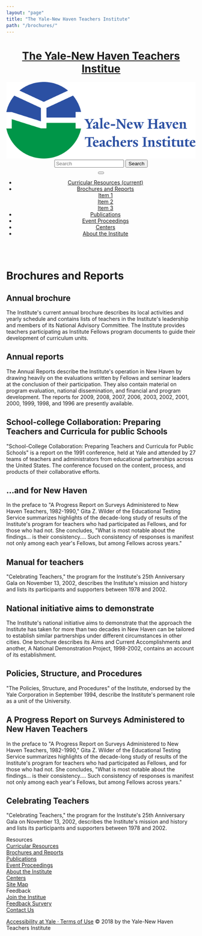 ```yaml
---
layout: "page"
title: "The Yale-New Haven Teachers Institute"
path: "/brochures/"
---
```

<main>
<!-- Required meta tags -->
<meta charset="utf-8"/>
<meta content="width=device-width, initial-scale=1, shrink-to-fit=no" name="viewport"/>
<!-- Bootstrap CSS -->
<link crossorigin="anonymous" href="https://stackpath.bootstrapcdn.com/bootstrap/4.1.3/css/bootstrap.min.css" integrity="sha384-MCw98/SFnGE8fJT3GXwEOngsV7Zt27NXFoaoApmYm81iuXoPkFOJwJ8ERdknLPMO" rel="stylesheet"/>
<!-- General CSS -->
<link href="../newStyle.css" rel="stylesheet" type="text/css"/>
<link href="../css/yale-fonts.css" rel="stylesheet" type="text/css"/>
<link crossorigin="anonymous" href="https://use.fontawesome.com/releases/v5.5.0/css/all.css" integrity="sha384-B4dIYHKNBt8Bc12p+WXckhzcICo0wtJAoU8YZTY5qE0Id1GSseTk6S+L3BlXeVIU" rel="stylesheet"/>
<!--test-->
<link href="pix/ynhti.ico" rel="SHORTCUT ICON"/>
<meta content="v_SXpS9_RRqQp6Kf6DrLdVen0z_ROlt0vTPOBjY9CTg" name="google-site-verification"/>
<meta content="text/html; charset=utf-8" http-equiv="Content-Type"/>
<meta content="Home Page" name="ynhtindex"/>
<meta content="Mozilla/4.7 [en] (WinNT; I) [Netscape]" name="GENERATOR"/>
<title>The Yale-New Haven Teachers Institute</title>
<script src="/jquery-1.10.2.min.js" type="text/javascript"></script>
<!-- Google tracking !-->
<script type="text/javascript">
var gaJsHost = (("https:" == document.location.protocol) ? "https://ssl." : "http://www.");
document.write(unescape("%3Cscript src='" + gaJsHost + "google-analytics.com/ga.js' type='text/javascript'%3E%3C/script%3E"));
</script>
<script type="text/javascript">
try {
var pageTracker = _gat._getTracker("UA-8762042-2");
pageTracker._trackPageview();
} catch(err) {}</script>
<div class="container">
<!-- Started of Header !-->
<header>
<div class="site-branding mb-3"><a href="/#"><h1 class="offscreen">The Yale-New Haven Teachers Institue</h1><img src="../images/u22.svg"/></a>
</div>
<form class="form-inline">
<input aria-label="Search" class="form-control mr-sm-2" placeholder="Search" type="search"/>
<button class="btn btn-outline-success my-2 my-sm-0" type="submit">Search</button>
</form>
<!-- Navbar start here !-->
<nav class="navbar navbar-expand-lg navbar-light bg-light">
<button aria-controls="navbarNav" aria-expanded="false" aria-label="Toggle navigation" class="navbar-toggler" data-target="#navbarNav" data-toggle="collapse" type="button">
<span class="navbar-toggler-icon"></span>
</button>
<div class="collapse navbar-collapse" id="navbarNav">
<ul class="navbar-nav ynhti-nav">
<li class="nav-item">
<a class="nav-link" href="#">Curricular Resources <span class="sr-only">(current)</span></a>
</li>
<li class="nav-item dropdown">
<a aria-expanded="false" aria-haspopup="true" class="nav-link dropdown-toggle" data-toggle="dropdown" href="#" id="navbarDropdown" role="button">
Brochures and Reports 
</a>
<div aria-labelledby="navbarDropdown" class="dropdown-menu">
<a class="dropdown-item" href="#">Item 1</a>
<div class="dropdown-divider"></div>
<a class="dropdown-item" href="#">Item 2</a>
<div class="dropdown-divider"></div>
<a class="dropdown-item" href="#">Item 3</a>
</div>
</li>
<li class="nav-item">
<a class="nav-link" href="#">Publications</a>
</li>
<li class="nav-item">
<a class="nav-link" href="#">Event Proceedings</a>
</li>
<li class="nav-item">
<a class="nav-link" href="#">Centers</a>
</li>
<li class="nav-item">
<a class="nav-link" href="#">About the Institute</a>
</li>
</ul>
</div>
</nav>
<div class="banner mb-3"><img alt="" class="img-fluid" src="images/u23.png"/></div>
</header>
<!-- End of Header !-->
<!-- Main Contents starts here !-->
<main>
<div class="container px-5 region-content">
<h1 class="page-title">Brochures and Reports</h1>
<div class="row mt-4">
<div class="col-sm-6 left-panel">
<div class="br-cell py-2"><h2 class="br-title">Annual brochure <i class="fas fa-arrow-circle-right"></i></h2>
<p>The Institute's current annual brochure describes its local activities and yearly schedule and contains lists of teachers in the Institute's leadership and members of its National Advisory Committee. The Institute provides teachers participating as Institute Fellows program documents to guide their development of curriculum units.</p></div>
<div class="br-cell py-2"><h2 class="br-title">Annual reports <i class="fas fa-arrow-circle-right"></i></h2>
<p>The Annual Reports describe the Institute's operation in New Haven by drawing heavily on the evaluations written by Fellows and seminar leaders at the conclusion of their participation. They also contain material on program evaluation, national dissemination, and financial and program development. The reports for 2009, 2008, 2007, 2006, 2003, 2002, 2001, 2000, 1999, 1998, and 1996 are presently available.</p></div>
<div class="br-cell py-2"><h2 class="br-title">School-college Collaboration: Preparing Teachers and Curricula for public Schools <i class="fas fa-arrow-circle-right"></i></h2>
<p>"School-College Collaboration: Preparing Teachers and Curricula for Public Schools" is a report on the 1991 conference, held at Yale and attended by 27 teams of teachers and administrators from educational partnerships across the United States. The conference focused on the content, process, and products of their collaborative efforts. </p></div>
<div class="br-cell py-2"><h2 class="br-title">...and for New Haven <i class="fas fa-arrow-circle-right"></i></h2>
<p>In the preface to "A Progress Report on Surveys Administered to New Haven Teachers, 1982-1990," Gita Z. Wilder of the Educational Testing Service summarizes highlights of the decade-long study of results of the Institute's program for teachers who had participated as Fellows, and for those who had not. She concludes, "What is most notable about the findings... is their consistency.... Such consistency of responses is manifest not only among each year's Fellows, but among Fellows across years." </p></div>
<div class="br-cell py-2"><h2 class="br-title">Manual for teachers <i class="fas fa-arrow-circle-right"></i></h2>
<p>"Celebrating Teachers," the program for the Institute's 25th Anniversary Gala on November 13, 2002, describes the Institute's mission and history and lists its participants and supporters between 1978 and 2002. </p></div>
</div>
<div class="col-sm-6 right-panel">
<div class="br-cell py-2"><h2 class="br-title">National initiative aims to demonstrate <i class="fas fa-arrow-circle-right"></i></h2>
<p>The Institute's national initiative aims to demonstrate that the approach the Institute has taken for more than two decades in New Haven can be tailored to establish similar partnerships under different circumstances in other cities. One brochure describes its Aims and Current Accomplishments and another, A National Demonstration Project, 1998-2002, contains an account of its establishment.</p></div>
<div class="br-cell py-2"><h2 class="br-title">Policies, Structure, and Procedures <i class="fas fa-arrow-circle-right"></i></h2>
<p>"The Policies, Structure, and Procedures" of the Institute, endorsed by the Yale Corporation in September 1994, describe the Institute's permanent role as a unit of the University. </p></div>
<div class="br-cell py-2"><h2 class="br-title">A Progress Report on Surveys Administered to New Haven Teachers <i class="fas fa-arrow-circle-right"></i></h2>
<p>In the preface to "A Progress Report on Surveys Administered to New Haven Teachers, 1982-1990," Gita Z. Wilder of the Educational Testing Service summarizes highlights of the decade-long study of results of the Institute's program for teachers who had participated as Fellows, and for those who had not. She concludes, "What is most notable about the findings... is their consistency.... Such consistency of responses is manifest not only among each year's Fellows, but among Fellows across years." </p></div>
<div class="br-cell py-2"><h2 class="br-title">Celebrating Teachers <i class="fas fa-arrow-circle-right"></i></h2>
<p>"Celebrating Teachers," the program for the Institute's 25th Anniversary Gala on November 13, 2002, describes the Institute's mission and history and lists its participants and supporters between 1978 and 2002. </p></div>
</div>
<div class="row">
</div>
</div>
</div></main>
<!-- End of Main Contents !-->
<!-- Started of Footer !-->
<footer class="mt-3">
<div class="footer-region container p-4 mt-2">
<div class="row">
<div class="col-sm-5 .footer-menu-block mb-3">
<label>Resources</label>
<div class="footer-menu">
<div class="ft-menu-list"><a href="/">Curricular Resources</a></div>
<div class="ft-menu-list"><a href="/">Brochures and Reports</a></div>
<div class="ft-menu-list"><a href="/">Publications</a></div>
<div class="ft-menu-list"><a href="/">Event Proceedings</a></div>
<div class="ft-menu-list"><a href="/">About the Institute</a></div>
<div class="ft-menu-list"><a href="/">Centers</a></div>
<div class="ft-menu-list"><a href="/">Site Map</a></div>
</div>
</div>
<div class="col-sm-5 .footer-menu-block">
<label>Feedback</label>
<div class="footer-menu">
<div class="ft-menu-list"><a href="/">Join the Institue</a></div>
<div class="ft-menu-list"><a href="/">Feedback Survery</a></div>
<div class="ft-menu-list"><a href="/">Contact Us</a></div>
</div>
</div>
</div>
<p class="copyright"><a href="https://usability.yale.edu/web-accessibility/accessibility-yale">Accessibility at Yale · Terms of Use</a> © 2018 by the Yale-New Haven Teachers Institute</p>
</div>
</footer>
</div>
<script type="text/javascript">
var _gaq = _gaq || [];
_gaq.push(['_setAccount', 'UA-8762042-2']);
_gaq.push(['_trackPageview']);
(function() {
var ga = document.createElement('script'); ga.type = 'text/javascript'; ga.async = true;
ga.src = ('https:' == document.location.protocol ? 'https://' : 'http://') +'stats.g.doubleclick.net/dc.js';
var s = document.getElementsByTagName('script')[0]; s.parentNode.insertBefore(ga, s);
})();
</script>
<!-- Optional JavaScript -->
<!-- jQuery first, then Popper.js, then Bootstrap JS -->
<script crossorigin="anonymous" integrity="sha384-q8i/X+965DzO0rT7abK41JStQIAqVgRVzpbzo5smXKp4YfRvH+8abtTE1Pi6jizo" src="https://code.jquery.com/jquery-3.3.1.slim.min.js"></script>
<script crossorigin="anonymous" integrity="sha384-ZMP7rVo3mIykV+2+9J3UJ46jBk0WLaUAdn689aCwoqbBJiSnjAK/l8WvCWPIPm49" src="https://cdnjs.cloudflare.com/ajax/libs/popper.js/1.14.3/umd/popper.min.js"></script>
<script crossorigin="anonymous" integrity="sha384-ChfqqxuZUCnJSK3+MXmPNIyE6ZbWh2IMqE241rYiqJxyMiZ6OW/JmZQ5stwEULTy" src="https://stackpath.bootstrapcdn.com/bootstrap/4.1.3/js/bootstrap.min.js"></script>
</main>